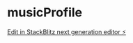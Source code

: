 # musicProfile

[Edit in StackBlitz next generation editor ⚡️](https://stackblitz.com/~/github.com/YasuYasuonFire/musicProfile)